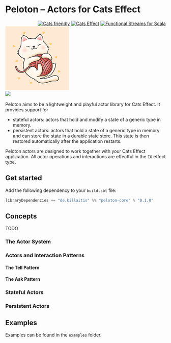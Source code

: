 # Peloton – Actors for Cats Effect 

<div align="right">
  <a href="https://typelevel.org/cats/"><img src="https://typelevel.org/cats/img/cats-badge.svg" height="40px" alt="Cats friendly" /></a>
  <a href="https://typelevel.org/cats-effect/"><img src="https://typelevel.org/cats-effect/img/cats-effect-logo.svg" height="40px" alt="Cats Effect" /></a>
  <a href="https://fs2.io/"><img src="https://fs2.io/_media/logo_small.png" height="40px" alt="Functional Streams for Scala" /></a>
</div>

<div><img src="./img/kitten.png" alt="Playful Kitten"/></div>

<div>
  <img src="https://img.shields.io/badge/scala-%23DC322F.svg?style=for-the-badge&logo=scala&logoColor=white" />
</div>

<p></p>

Peloton aims to be a lightweight and playful actor library for Cats Effect. It provides support for

- stateful actors: actors that hold and modify a state of a generic type in memory.
- persistent actors: actors that hold a state of a generic type in memory and can store the state in a durable state store. This state is then restored 
  automatically after the application restarts.

Peloton actors are designed to work together with your Cats Effect application. All actor operations and interactions are effectful in the `IO` effect type.


## Get started
Add the following dependency to your `build.sbt` file:
```sbt
libraryDependencies += "de.killaitis" %% "peloton-core" % "0.1.0"
```

## Concepts
TODO

### The Actor System

### Actors and Interaction Patterns

#### The Tell Pattern

#### The Ask Pattern

### Stateful Actors

### Persistent Actors

## Examples

Examples can be found in the `examples` folder.
